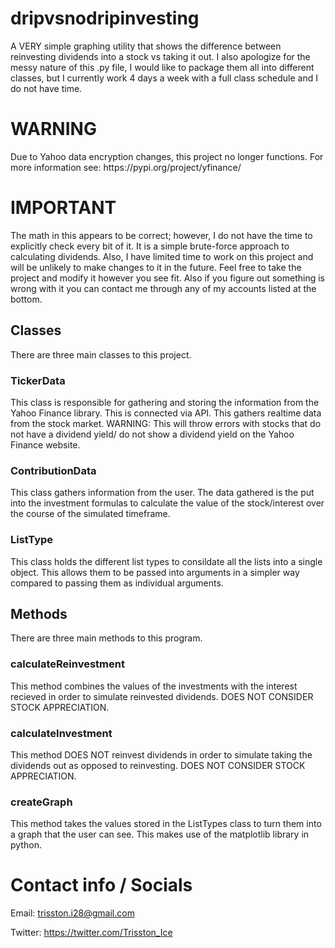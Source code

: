 # dripvsnodripinvesting
A VERY simple graphing utility that shows the difference between reinvesting dividends into a stock vs taking it out. I also apologize for the messy nature of 
this .py file, I would like to package them all into different classes, but I currently work 4 days a week with a full class schedule and I do not have time. 

<h1>WARNING</h1>
Due to Yahoo data encryption changes, this project no longer functions. For more information see: https://pypi.org/project/yfinance/

<h1>
IMPORTANT
  
</h1>

The math in this appears to be correct; however, I do not have the time to explicitly check every bit of it. It is a simple brute-force approach to calculating dividends. Also, I have limited time to work on this project and will be unlikely to make changes to it in the future. Feel free to take the project and modify it however you see fit. Also if you figure out something is wrong with it you can contact me through any of my accounts listed at the bottom. 

<h2>
Classes
</h2>

There are three main classes to this project.

<h3>
TickerData
</h3>
This class is responsible for gathering and storing the information from the Yahoo Finance library. This is connected via API. This gathers realtime data from the stock market. WARNING: This will throw errors with stocks that do not have a dividend yield/ do not show a dividend yield on the Yahoo Finance website. 

<h3>
ContributionData
</h3>
This class gathers information from the user. The data gathered is the put into the investment formulas to calculate the value of the stock/interest over the course of the simulated timeframe.

<h3>
ListType
</h3>
This class holds the different list types to consildate all the lists into a single object. This allows them to be passed into arguments in a simpler way compared to passing them as individual arguments. 

<h2>
Methods
</h2>

There are three main methods to this program.

<h3>
calculateReinvestment
</h3>
This method combines the values of the investments with the interest recieved in order to simulate reinvested dividends. DOES NOT CONSIDER STOCK APPRECIATION. 

<h3>
calculateInvestment
</h3>
This method DOES NOT reinvest dividends in order to simulate taking the dividends out as opposed to reinvesting. DOES NOT CONSIDER STOCK APPRECIATION. 

<h3>
createGraph
</h3>
This method takes the values stored in the ListTypes class to turn them into a graph that the user can see. This makes use of the matplotlib library in python. 

<h1>
Contact info / Socials
</h1>

Email: trisston.i28@gmail.com

Twitter: https://twitter.com/Trisston_Ice

